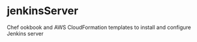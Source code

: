 # jenkinsServer
Chef ookbook and AWS CloudFormation templates to install and configure Jenkins server
